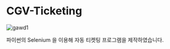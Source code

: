# CGV-Ticketing
![gawd1](https://github.com/user-attachments/assets/b5a988f9-6da8-47d7-850f-7c0e52ffdc1d)

파이썬의 Selenium 을 이용해 자동 티켓팅 프로그램을 제작하였습니다.
